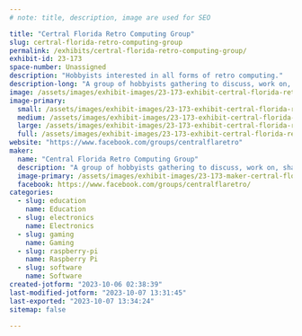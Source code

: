 ```yaml
---
# note: title, description, image are used for SEO

title: "Certral Florida Retro Computing Group"
slug: certral-florida-retro-computing-group
permalink: /exhibits/certral-florida-retro-computing-group/
exhibit-id: 23-173
space-number: Unassigned
description: "Hobbyists interested in all forms of retro computing."
description-long: "A group of hobbyists gathering to discuss, work on, share, program, and reminisce about the early days of computing, home-brew, retro computers, and anything related.  If TRS-80, VIC-20, TI-99/4A, Atari 400, C64, Apple II, 6502, Z80, PDP-11 (and more) mean anything to you, then you need to join us."
image: /assets/images/exhibit-images/23-173-exhibit-certral-florida-retro-computing-group-43-retro-computers-5309-large.jpg
image-primary: 
  small: /assets/images/exhibit-images/23-173-exhibit-certral-florida-retro-computing-group-43-retro-computers-5309-small.jpg
  medium: /assets/images/exhibit-images/23-173-exhibit-certral-florida-retro-computing-group-43-retro-computers-5309-medium.jpg
  large: /assets/images/exhibit-images/23-173-exhibit-certral-florida-retro-computing-group-43-retro-computers-5309-large.jpg
  full: /assets/images/exhibit-images/23-173-exhibit-certral-florida-retro-computing-group-43-retro-computers-5309-full.jpg
website: "https://www.facebook.com/groups/centralflaretro"
maker: 
  name: "Central Florida Retro Computing Group"
  description: "A group of hobbyists gathering to discuss, work on, share, program, and reminisce about the early days of computing, home-brew, retro computers, and anything related.  If TRS-80, VIC-20, TI-99/4A, Atari 400, C64, Apple II, 6502, Z80, PDP-11 (and more) mean anything to you, then you need to join us."
  image-primary: /assets/images/exhibit-images/23-173-maker-certral-florida-retro-computing-group-retro-computers-medium.jpg
  facebook: https://www.facebook.com/groups/centralflaretro/
categories: 
  - slug: education
    name: Education
  - slug: electronics
    name: Electronics
  - slug: gaming
    name: Gaming
  - slug: raspberry-pi
    name: Raspberry Pi
  - slug: software
    name: Software
created-jotform: "2023-10-06 02:38:39"
last-modified-jotform: "2023-10-07 13:31:45"
last-exported: "2023-10-07 13:34:24"
sitemap: false

---
```

